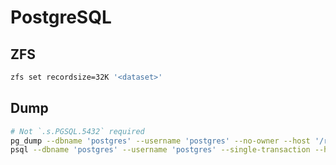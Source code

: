 # PostgreSQL

## ZFS

```bash
zfs set recordsize=32K '<dataset>'
```

## Dump

```bash
# Not `.s.PGSQL.5432` required
pg_dump --dbname 'postgres' --username 'postgres' --no-owner --host '/run/local/postgresql/<instance>'
psql --dbname 'postgres' --username 'postgres' --single-transaction --host '/run/local/postgresql/<instance>'
```
